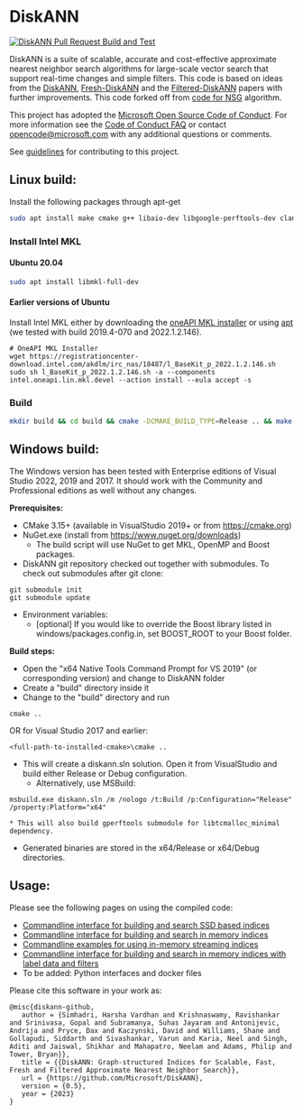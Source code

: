 # DiskANN

[![DiskANN Pull Request Build and Test](https://github.com/microsoft/DiskANN/actions/workflows/pr-test.yml/badge.svg)](https://github.com/microsoft/DiskANN/actions/workflows/pr-test.yml)

DiskANN is a suite of scalable, accurate and cost-effective approximate nearest neighbor search algorithms for large-scale vector search that support real-time changes and simple filters.
This code is based on ideas from the [DiskANN](https://papers.nips.cc/paper/9527-rand-nsg-fast-accurate-billion-point-nearest-neighbor-search-on-a-single-node.pdf), [Fresh-DiskANN](https://arxiv.org/abs/2105.09613) and the [Filtered-DiskANN](https://harsha-simhadri.org/pubs/Filtered-DiskANN23.pdf) papers with further improvements. 
This code forked off from [code for NSG](https://github.com/ZJULearning/nsg) algorithm.

This project has adopted the [Microsoft Open Source Code of Conduct](https://opensource.microsoft.com/codeofconduct/).
For more information see the [Code of Conduct FAQ](https://opensource.microsoft.com/codeofconduct/faq/) or
contact [opencode@microsoft.com](mailto:opencode@microsoft.com) with any additional questions or comments.

See [guidelines](CONTRIBUTING.md) for contributing to this project.



## Linux build:

Install the following packages through apt-get

```bash
sudo apt install make cmake g++ libaio-dev libgoogle-perftools-dev clang-format libboost-all-dev
```

### Install Intel MKL
#### Ubuntu 20.04
```bash
sudo apt install libmkl-full-dev
```

#### Earlier versions of Ubuntu
Install Intel MKL either by downloading the [oneAPI MKL installer](https://www.intel.com/content/www/us/en/developer/tools/oneapi/onemkl.html) or using [apt](https://software.intel.com/en-us/articles/installing-intel-free-libs-and-python-apt-repo) (we tested with build 2019.4-070 and 2022.1.2.146).

```
# OneAPI MKL Installer
wget https://registrationcenter-download.intel.com/akdlm/irc_nas/18487/l_BaseKit_p_2022.1.2.146.sh
sudo sh l_BaseKit_p_2022.1.2.146.sh -a --components intel.oneapi.lin.mkl.devel --action install --eula accept -s
```

### Build
```bash
mkdir build && cd build && cmake -DCMAKE_BUILD_TYPE=Release .. && make -j 
```

## Windows build:

The Windows version has been tested with Enterprise editions of Visual Studio 2022, 2019 and 2017. It should work with the Community and Professional editions as well without any changes. 

**Prerequisites:**

* CMake 3.15+ (available in VisualStudio 2019+ or from https://cmake.org)
* NuGet.exe (install from https://www.nuget.org/downloads)
    * The build script will use NuGet to get MKL, OpenMP and Boost packages.
* DiskANN git repository checked out together with submodules. To check out submodules after git clone:
```
git submodule init
git submodule update
```

* Environment variables: 
    * [optional] If you would like to override the Boost library listed in windows/packages.config.in, set BOOST_ROOT to your Boost folder.

**Build steps:**
* Open the "x64 Native Tools Command Prompt for VS 2019" (or corresponding version) and change to DiskANN folder
* Create a "build" directory inside it
* Change to the "build" directory and run
```
cmake ..
```
OR for Visual Studio 2017 and earlier:
```
<full-path-to-installed-cmake>\cmake ..
```
* This will create a diskann.sln solution. Open it from VisualStudio and build either Release or Debug configuration.
    * Alternatively, use MSBuild:
```
msbuild.exe diskann.sln /m /nologo /t:Build /p:Configuration="Release" /property:Platform="x64"
```
    * This will also build gperftools submodule for libtcmalloc_minimal dependency.
* Generated binaries are stored in the x64/Release or x64/Debug directories.

## Usage:

Please see the following pages on using the compiled code:

- [Commandline interface for building and search SSD based indices](workflows/SSD_index.md)  
- [Commandline interface for building and search in memory indices](workflows/in_memory_index.md) 
- [Commandline examples for using in-memory streaming indices](workflows/dynamic_index.md)
- [Commandline interface for building and search in memory indices with label data and filters](workflows/filtered_in_memory.md)
- To be added: Python interfaces and docker files

Please cite this software in your work as:

```
@misc{diskann-github,
   author = {Simhadri, Harsha Vardhan and Krishnaswamy, Ravishankar and Srinivasa, Gopal and Subramanya, Suhas Jayaram and Antonijevic, Andrija and Pryce, Dax and Kaczynski, David and Williams, Shane and Gollapudi, Siddarth and Sivashankar, Varun and Karia, Neel and Singh, Aditi and Jaiswal, Shikhar and Mahapatro, Neelam and Adams, Philip and Tower, Bryan}},
   title = {{DiskANN: Graph-structured Indices for Scalable, Fast, Fresh and Filtered Approximate Nearest Neighbor Search}},
   url = {https://github.com/Microsoft/DiskANN},
   version = {0.5},
   year = {2023}
}
```
